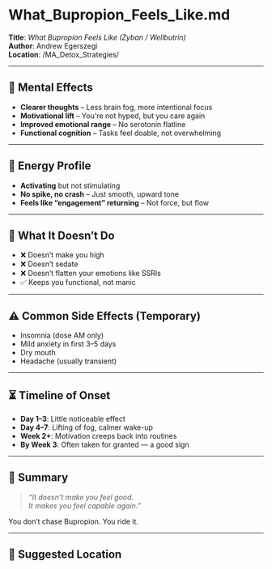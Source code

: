 # What_Bupropion_Feels_Like.md

**Title**: *What Bupropion Feels Like (Zyban / Wellbutrin)*  
**Author**: Andrew Egerszegi  
**Location**: /MA_Detox_Strategies/

---

## 🧠 Mental Effects

- **Clearer thoughts** – Less brain fog, more intentional focus  
- **Motivational lift** – You're not hyped, but you care again  
- **Improved emotional range** – No serotonin flatline  
- **Functional cognition** – Tasks feel doable, not overwhelming

---

## 🔋 Energy Profile

- **Activating** but not stimulating  
- **No spike, no crash** – Just smooth, upward tone  
- **Feels like “engagement” returning** – Not force, but flow

---

## 🧘 What It Doesn’t Do

- ❌ Doesn’t make you high  
- ❌ Doesn’t sedate  
- ❌ Doesn’t flatten your emotions like SSRIs  
- ✅ Keeps you functional, not manic

---

## ⚠️ Common Side Effects (Temporary)

- Insomnia (dose AM only)  
- Mild anxiety in first 3–5 days  
- Dry mouth  
- Headache (usually transient)

---

## ⏳ Timeline of Onset

- **Day 1–3**: Little noticeable effect  
- **Day 4–7**: Lifting of fog, calmer wake-up  
- **Week 2+**: Motivation creeps back into routines  
- **By Week 3**: Often taken for granted — a good sign

---

## 🎯 Summary

> *“It doesn’t make you feel good.  
It makes you feel capable again.”*

You don’t chase Bupropion. You ride it.

---

## 📁 Suggested Location

